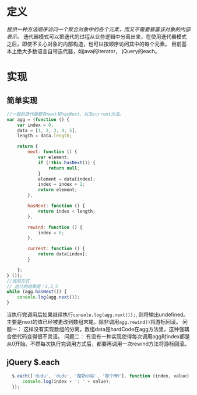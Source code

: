 # 定义
*提供一种方法顺序访问一个聚合对象中的各个元素，而又不需要暴露该对象的内部表示。*
迭代器模式可以把迭代的过程从业务逻辑中分离出来，在使用迭代器模式之后，即使不关心对象的内部构造，也可以按顺序访问其中的每个元素。
目前基本上绝大多数语言自带迭代器，如java的Iterator， jQuery的each。

# 实现

## 简单实现
```javaScript
//一般的迭代器都有next和hasNext，以及current方法。
var agg = (function () {
    var index = 0,
    data = [1, 2, 3, 4, 5],
    length = data.length;

    return {
        next: function () {
            var element;
            if (!this.hasNext()) {
                return null;
            }
            element = data[index];
            index = index + 2;
            return element;
        },

        hasNext: function () {
            return index < length;
        },

        rewind: function () {
            index = 0;
        },

        current: function () {
            return data[index];
        }

    };
} ());
//调用方式
// 迭代的结果是：1,3,5
while (agg.hasNext()) {
    console.log(agg.next());
}
```
当执行完调用后如果继续执行`console.log(agg.next());`, 则将输出undefined。主要是next的值已经被更改到数组末尾。除非调用`agg.rewind()`将游标回滚。
问题一： 这样没有实现数组的分离，数组data是hardCode在agg方法里，这种强耦合使代码变得很不灵活。
问题二： 有没有一种实现使得每次调用agg时index都是从0开始。不然每次执行完调用方式后，都要再调用一次rewind方法将游标回滚。

## jQuery $.each
```javaScript
  $.each(['dudu', 'dudu', '酸奶小妹', '那个MM'], function (index, value) {
      console.log(index + ': ' + value);
  });
```
